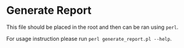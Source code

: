 # Generate Report

This file should be placed in the root and then can be ran using `perl`.

For usage instruction please run `perl generate_report.pl --help`. 
